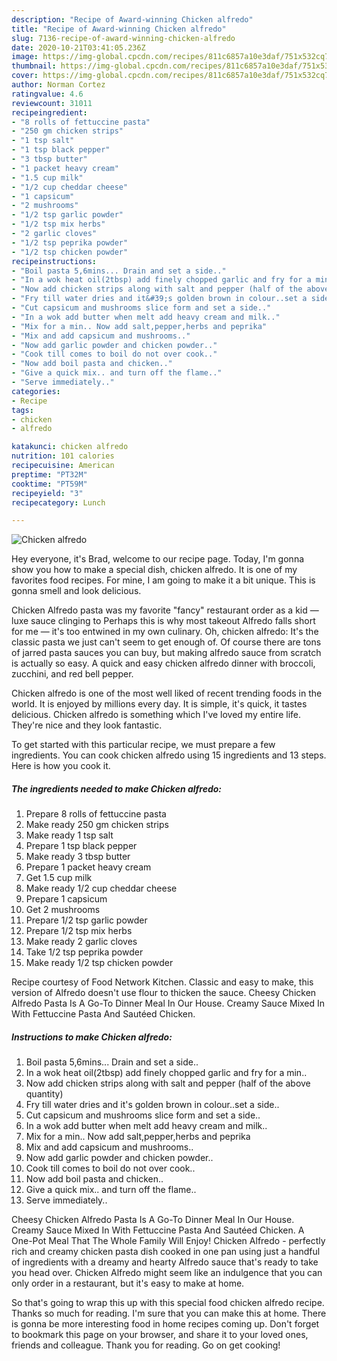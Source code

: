 ```yaml
---
description: "Recipe of Award-winning Chicken alfredo"
title: "Recipe of Award-winning Chicken alfredo"
slug: 7136-recipe-of-award-winning-chicken-alfredo
date: 2020-10-21T03:41:05.236Z
image: https://img-global.cpcdn.com/recipes/811c6857a10e3daf/751x532cq70/chicken-alfredo-recipe-main-photo.jpg
thumbnail: https://img-global.cpcdn.com/recipes/811c6857a10e3daf/751x532cq70/chicken-alfredo-recipe-main-photo.jpg
cover: https://img-global.cpcdn.com/recipes/811c6857a10e3daf/751x532cq70/chicken-alfredo-recipe-main-photo.jpg
author: Norman Cortez
ratingvalue: 4.6
reviewcount: 31011
recipeingredient:
- "8 rolls of fettuccine pasta"
- "250 gm chicken strips"
- "1 tsp salt"
- "1 tsp black pepper"
- "3 tbsp butter"
- "1 packet heavy cream"
- "1.5 cup milk"
- "1/2 cup cheddar cheese"
- "1 capsicum"
- "2 mushrooms"
- "1/2 tsp garlic powder"
- "1/2 tsp mix herbs"
- "2 garlic cloves"
- "1/2 tsp peprika powder"
- "1/2 tsp chicken powder"
recipeinstructions:
- "Boil pasta 5,6mins... Drain and set a side.."
- "In a wok heat oil(2tbsp) add finely chopped garlic and fry for a min.."
- "Now add chicken strips along with salt and pepper (half of the above quantity)"
- "Fry till water dries and it&#39;s golden brown in colour..set a side.."
- "Cut capsicum and mushrooms slice form and set a side.."
- "In a wok add butter when melt add heavy cream and milk.."
- "Mix for a min.. Now add salt,pepper,herbs and peprika"
- "Mix and add capsicum and mushrooms.."
- "Now add garlic powder and chicken powder.."
- "Cook till comes to boil do not over cook.."
- "Now add boil pasta and chicken.."
- "Give a quick mix.. and turn off the flame.."
- "Serve immediately.."
categories:
- Recipe
tags:
- chicken
- alfredo

katakunci: chicken alfredo 
nutrition: 101 calories
recipecuisine: American
preptime: "PT32M"
cooktime: "PT59M"
recipeyield: "3"
recipecategory: Lunch

---
```



![Chicken alfredo](https://img-global.cpcdn.com/recipes/811c6857a10e3daf/751x532cq70/chicken-alfredo-recipe-main-photo.jpg)

Hey everyone, it's Brad, welcome to our recipe page. Today, I'm gonna show you how to make a special dish, chicken alfredo. It is one of my favorites food recipes. For mine, I am going to make it a bit unique. This is gonna smell and look delicious.

Chicken Alfredo pasta was my favorite &#34;fancy&#34; restaurant order as a kid — luxe sauce clinging to Perhaps this is why most takeout Alfredo falls short for me — it&#39;s too entwined in my own culinary. Oh, chicken alfredo: It&#39;s the classic pasta we just can&#39;t seem to get enough of. Of course there are tons of jarred pasta sauces you can buy, but making alfredo sauce from scratch is actually so easy. A quick and easy chicken alfredo dinner with broccoli, zucchini, and red bell pepper.

Chicken alfredo is one of the most well liked of recent trending foods in the world. It is enjoyed by millions every day. It is simple, it's quick, it tastes delicious. Chicken alfredo is something which I've loved my entire life. They're nice and they look fantastic.


To get started with this particular recipe, we must prepare a few ingredients. You can cook chicken alfredo using 15 ingredients and 13 steps. Here is how you cook it.

<!--inarticleads1-->

##### The ingredients needed to make Chicken alfredo:

1. Prepare 8 rolls of fettuccine pasta
1. Make ready 250 gm chicken strips
1. Make ready 1 tsp salt
1. Prepare 1 tsp black pepper
1. Make ready 3 tbsp butter
1. Prepare 1 packet heavy cream
1. Get 1.5 cup milk
1. Make ready 1/2 cup cheddar cheese
1. Prepare 1 capsicum
1. Get 2 mushrooms
1. Prepare 1/2 tsp garlic powder
1. Prepare 1/2 tsp mix herbs
1. Make ready 2 garlic cloves
1. Take 1/2 tsp peprika powder
1. Make ready 1/2 tsp chicken powder


Recipe courtesy of Food Network Kitchen. Classic and easy to make, this version of Alfredo doesn&#39;t use flour to thicken the sauce. Cheesy Chicken Alfredo Pasta Is A Go-To Dinner Meal In Our House. Creamy Sauce Mixed In With Fettuccine Pasta And Sautéed Chicken. 

<!--inarticleads2-->

##### Instructions to make Chicken alfredo:

1. Boil pasta 5,6mins... Drain and set a side..
1. In a wok heat oil(2tbsp) add finely chopped garlic and fry for a min..
1. Now add chicken strips along with salt and pepper (half of the above quantity)
1. Fry till water dries and it&#39;s golden brown in colour..set a side..
1. Cut capsicum and mushrooms slice form and set a side..
1. In a wok add butter when melt add heavy cream and milk..
1. Mix for a min.. Now add salt,pepper,herbs and peprika
1. Mix and add capsicum and mushrooms..
1. Now add garlic powder and chicken powder..
1. Cook till comes to boil do not over cook..
1. Now add boil pasta and chicken..
1. Give a quick mix.. and turn off the flame..
1. Serve immediately..


Cheesy Chicken Alfredo Pasta Is A Go-To Dinner Meal In Our House. Creamy Sauce Mixed In With Fettuccine Pasta And Sautéed Chicken. A One-Pot Meal That The Whole Family Will Enjoy! Chicken Alfredo - perfectly rich and creamy chicken pasta dish cooked in one pan using just a handful of ingredients with a dreamy and hearty Alfredo sauce that&#39;s ready to take you head over. Chicken Alfredo might seem like an indulgence that you can only order in a restaurant, but it&#39;s easy to make at home. 

So that's going to wrap this up with this special food chicken alfredo recipe. Thanks so much for reading. I'm sure that you can make this at home. There is gonna be more interesting food in home recipes coming up. Don't forget to bookmark this page on your browser, and share it to your loved ones, friends and colleague. Thank you for reading. Go on get cooking!
